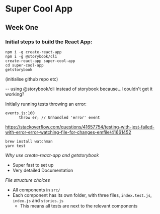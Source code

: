 # Super Cool App

## Week One

### Initial steps to build the React App:

```
npm i -g create-react-app
npm i -g @storybook/cli
create-react-app super-cool-app
cd super-cool-app
getstorybook
```
(initialise github repo etc)

-- using @storybook/cli instead of storybook because...I couldn't get it working?

Initially running tests throwing an error:

```
events.js:160
      throw er; // Unhandled 'error' event
```
https://stackoverflow.com/questions/41657754/testing-with-jest-failed-with-error-error-watching-file-for-changes-emfile/41661452

```
brew install watchman
yarn test
```

_Why use create-react-app and getstorybook_

- Super fast to set up
- Very detailed Documentation

_File structure choices_

- All components in `src/`
- Each component has its own folder, with three files, `index.test.js`, `index.js` and `stories.js`
  - This means all tests are next to the relevant components
